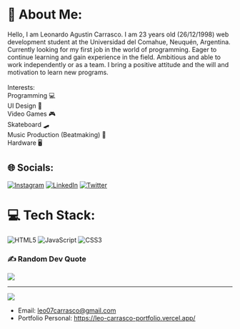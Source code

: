 # 💫 About Me:
Hello, I am Leonardo Agustin Carrasco. I am 23 years old (26/12/1998) web development student at the Universidad del Comahue, Neuquén, Argentina. Currently looking for my first job in the world of programming. Eager to continue learning and gain experience in the field. Ambitious and able to work independently or as a team. I bring a positive attitude and the will and motivation to learn new programs.<br><br>Interests: <br>Programming 💻<br>UI Design 🎨<br>Video Games 🎮 <br>Skateboard 🛹<br>Music Production (Beatmaking) 🎹 <br>Hardware 🖥


## 🌐 Socials:
[![Instagram](https://img.shields.io/badge/Instagram-%23E4405F.svg?logo=Instagram&logoColor=white)](https://instagram.com/https://www.instagram.com/ileocarrasco/) [![LinkedIn](https://img.shields.io/badge/LinkedIn-%230077B5.svg?logo=linkedin&logoColor=white)](https://linkedin.com/in/https://www.linkedin.com/in/leonardo-carrasco-5026b8246/) [![Twitter](https://img.shields.io/badge/Twitter-%231DA1F2.svg?logo=Twitter&logoColor=white)](https://twitter.com/https://twitter.com/iLeoCarrasco) 

# 💻 Tech Stack:
![HTML5](https://img.shields.io/badge/html5-%23E34F26.svg?style=for-the-badge&logo=html5&logoColor=white) ![JavaScript](https://img.shields.io/badge/javascript-%23323330.svg?style=for-the-badge&logo=javascript&logoColor=%23F7DF1E) ![CSS3](https://img.shields.io/badge/css3-%231572B6.svg?style=for-the-badge&logo=css3&logoColor=white)


### ✍️ Random Dev Quote
![](https://quotes-github-readme.vercel.app/api?type=horizontal&theme=radical)

---
[![](https://visitcount.itsvg.in/api?id=LeonardoCarrasco&icon=7&color=0)](https://visitcount.itsvg.in)


- Email: leo07carrasco@gmail.com
- Portfolio Personal: https://leo-carrasco-portfolio.vercel.app/


